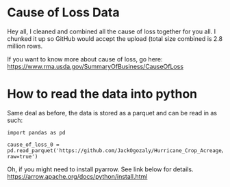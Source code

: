 # Cause of Loss Data

Hey all, I cleaned and combined all the cause of loss together for you all. I chunked it up so GitHub would accept the upload (total size combined is 2.8 million rows.

If you want to know more about cause of loss, go here: https://www.rma.usda.gov/SummaryOfBusiness/CauseOfLoss


# How to read the data into python

Same deal as before, the data is stored as a parquet and can be read in as such:

```
import pandas as pd

cause_of_loss_0 = pd.read_parquet('https://github.com/JackOgozaly/Hurricane_Crop_Acreage/blob/main/Data/Cause_Of_Loss/crop_loss_data_0.parquet.gzip?raw=true')

```

Oh, if you might need to install pyarrow. See link below for details. https://arrow.apache.org/docs/python/install.html
